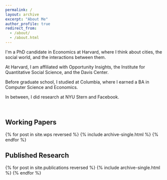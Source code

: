 ```yaml
---
permalink: /
layout: archive
excerpt: "About Me"
author_profile: true
redirect_from: 
  - /about/
  - /about.html
---
```

I'm a PhD candidate in Economics at Harvard, where I think about cities, the social world, and the interactions between them. 

At Harvard, I am affiliated with Opportunity Insights, the Institute for Quantitative Social Science, and the Davis Center.

Before graduate school, I studied at Columbia, where I earned a BA in Computer Science and Economics. 

In between, I did research at NYU Stern and Facebook.

<br>

Working Papers
------
{% for post in site.wps reversed %}
  {% include archive-single.html %}
{% endfor %}

Published Research
------
{% for post in site.publications reversed %}
  {% include archive-single.html %}
{% endfor %}
<br>
